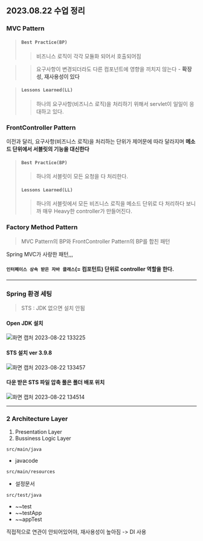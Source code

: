 ## 2023.08.22 수업 정리

### MVC Pattern

> #### `Best Practice(BP)`
>
> > 비즈니스 로직이 각각 모듈화 되어서 호출되어짐

> > 요구사항이 변경되더라도 다른 컴포넌트에 영향을 끼치지 않는다 - <b>확장성, 재사용성이 있다</b>

> #### `Lessons Learned(LL)`
>
> > 하나의 요구사항(비즈니스 로직)을 처리하기 위해서 servlet이 일일이 응대하고 있다.

### FrontController Pattern

이전과 달리, 요구사항(비즈니스 로직)을 처리하는 단위가 제어문에 따라 달라지며 <b>메소드 단위에서 서블릿의 기능을 대신한다</b>

> #### `Best Practice(BP)`
>
> > 하나의 서블릿이 모든 요청을 다 처리한다.
>
> #### `Lessons Learned(LL)`
>
> > 하나의 서블릿에서 모든 비즈니스 로직을 메소드 단위로 다 처리하다 보니까 매우 Heavy한 controller가 만들어진다.

### Factory Method Pattern

> MVC Pattern의 BP와 FrontController Pattern의 BP를 합친 패턴

Spring MVC가 사랑한 패턴,,,

#### `인터페이스 상속 받은 자바 클래스`(= 컴포턴트) 단위로 controller 역할을 한다.

---

### Spring 환경 세팅

> STS : JDK 없으면 설치 안됨

#### Open JDK 설치

![화면 캡처 2023-08-22 133225](https://github.com/2oo1s/TIL/assets/90839206/1511cb56-24ee-40f8-b8f6-8603687828a6)

#### STS 설치 ver 3.9.8

![화면 캡처 2023-08-22 133457](https://github.com/2oo1s/TIL/assets/90839206/78d75c47-0335-42db-b357-8a91e10cabea)

#### 다운 받은 STS 파일 압축 풀은 폴더 배포 위치

![화면 캡처 2023-08-22 134514](https://github.com/2oo1s/TIL/assets/90839206/e7de83ba-07ca-4e56-8c51-c18b4062fb73)

---

### 2 Architecture Layer

1. Presentation Layer
2. Bussiness Logic Layer

`src/main/java`

- javacode

`src/main/resources`

- 설정문서

`src/test/java`

- ~~test
- ~~testApp
- ~~appTest

직접적으로 연관이 안되어있어야, 재사용성이 높아짐 -> DI 사용
